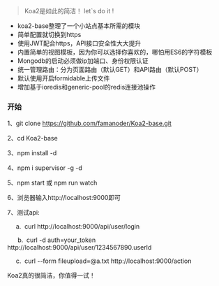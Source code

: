 >Koa2是如此的简洁！ let`s do it !

* koa2-base整理了一个小站点基本所需的模块
* 简单配置就切换到https
* 使用JWT配合https，API接口安全性大大提升
* 内置简单的视图模板，因为你可以选择你喜欢的，哪怕用ES6的字符模板
* Mongodb的启动必须做ip加端口、身份权限认证
* 统一管理路由：分为页面路由（默认GET）和API路由（默认POST）
* 默认使用开启formidable上传文件
* 增加基于ioredis和generic-pool的redis连接池操作

### 开始

1、git clone https://github.com/famanoder/Koa2-base.git

2、cd Koa2-base

3、npm install -d

4、npm i supervisor -g -d

5、npm start 或 npm run watch

6、浏览器输入http://localhost:9000即可

7、测试api:

  &nbsp;&nbsp;&nbsp;&nbsp;&nbsp;a.&nbsp;&nbsp;curl http://localhost:9000/api/user/login
  
  &nbsp;&nbsp;&nbsp;&nbsp;&nbsp;b.&nbsp;&nbsp;curl -d auth=your_token http://localhost:9000/api/user/1234567890.userId
  
  &nbsp;&nbsp;&nbsp;&nbsp;&nbsp;c.&nbsp;&nbsp;curl --form fileupload=@a.txt http://localhost:9000/action
  





Koa2真的很简洁，你值得一试！
